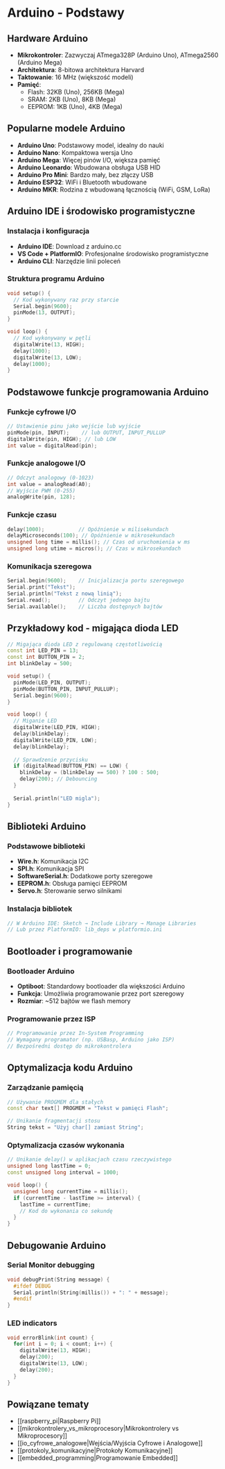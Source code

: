 # Arduino - Podstawy

## Hardware Arduino
- **Mikrokontroler**: Zazwyczaj ATmega328P (Arduino Uno), ATmega2560 (Arduino Mega)
- **Architektura**: 8-bitowa architektura Harvard
- **Taktowanie**: 16 MHz (większość modeli)
- **Pamięć**: 
  - Flash: 32KB (Uno), 256KB (Mega)
  - SRAM: 2KB (Uno), 8KB (Mega)
  - EEPROM: 1KB (Uno), 4KB (Mega)

## Popularne modele Arduino
- **Arduino Uno**: Podstawowy model, idealny do nauki
- **Arduino Nano**: Kompaktowa wersja Uno
- **Arduino Mega**: Więcej pinów I/O, większa pamięć
- **Arduino Leonardo**: Wbudowana obsługa USB HID
- **Arduino Pro Mini**: Bardzo mały, bez złączy USB
- **Arduino ESP32**: WiFi i Bluetooth wbudowane
- **Arduino MKR**: Rodzina z wbudowaną łącznością (WiFi, GSM, LoRa)

## Arduino IDE i środowisko programistyczne
### Instalacja i konfiguracja
- **Arduino IDE**: Download z arduino.cc
- **VS Code + PlatformIO**: Profesjonalne środowisko programistyczne
- **Arduino CLI**: Narzędzie linii poleceń

### Struktura programu Arduino
```cpp
void setup() {
  // Kod wykonywany raz przy starcie
  Serial.begin(9600);
  pinMode(13, OUTPUT);
}

void loop() {
  // Kod wykonywany w pętli
  digitalWrite(13, HIGH);
  delay(1000);
  digitalWrite(13, LOW);
  delay(1000);
}
```

## Podstawowe funkcje programowania Arduino

### Funkcje cyfrowe I/O
```cpp
// Ustawienie pinu jako wejście lub wyjście
pinMode(pin, INPUT);    // lub OUTPUT, INPUT_PULLUP
digitalWrite(pin, HIGH); // lub LOW
int value = digitalRead(pin);
```

### Funkcje analogowe I/O
```cpp
// Odczyt analogowy (0-1023)
int value = analogRead(A0);
// Wyjście PWM (0-255)
analogWrite(pin, 128);
```

### Funkcje czasu
```cpp
delay(1000);           // Opóźnienie w milisekundach
delayMicroseconds(100); // Opóźnienie w mikrosekundach
unsigned long time = millis(); // Czas od uruchomienia w ms
unsigned long utime = micros(); // Czas w mikrosekundach
```

### Komunikacja szeregowa
```cpp
Serial.begin(9600);    // Inicjalizacja portu szeregowego
Serial.print("Tekst");
Serial.println("Tekst z nową linią");
Serial.read();         // Odczyt jednego bajtu
Serial.available();    // Liczba dostępnych bajtów
```

## Przykładowy kod - migająca dioda LED

```cpp
// Migająca dioda LED z regulowaną częstotliwością
const int LED_PIN = 13;
const int BUTTON_PIN = 2;
int blinkDelay = 500;

void setup() {
  pinMode(LED_PIN, OUTPUT);
  pinMode(BUTTON_PIN, INPUT_PULLUP);
  Serial.begin(9600);
}

void loop() {
  // Miganie LED
  digitalWrite(LED_PIN, HIGH);
  delay(blinkDelay);
  digitalWrite(LED_PIN, LOW);
  delay(blinkDelay);
  
  // Sprawdzenie przycisku
  if (digitalRead(BUTTON_PIN) == LOW) {
    blinkDelay = (blinkDelay == 500) ? 100 : 500;
    delay(200); // Debouncing
  }
  
  Serial.println("LED migla");
}
```

## Biblioteki Arduino

### Podstawowe biblioteki
- **Wire.h**: Komunikacja I2C
- **SPI.h**: Komunikacja SPI
- **SoftwareSerial.h**: Dodatkowe porty szeregowe
- **EEPROM.h**: Obsługa pamięci EEPROM
- **Servo.h**: Sterowanie serwo silnikami

### Instalacja bibliotek
```cpp
// W Arduino IDE: Sketch → Include Library → Manage Libraries
// Lub przez PlatformIO: lib_deps w platformio.ini
```

## Bootloader i programowanie

### Bootloader Arduino
- **Optiboot**: Standardowy bootloader dla większości Arduino
- **Funkcja**: Umożliwia programowanie przez port szeregowy
- **Rozmiar**: ~512 bajtów we flash memory

### Programowanie przez ISP
```cpp
// Programowanie przez In-System Programming
// Wymagany programator (np. USBasp, Arduino jako ISP)
// Bezpośredni dostęp do mikrokontrolera
```

## Optymalizacja kodu Arduino

### Zarządzanie pamięcią
```cpp
// Używanie PROGMEM dla stałych
const char text[] PROGMEM = "Tekst w pamięci Flash";

// Unikanie fragmentacji stosu
String tekst = "Użyj char[] zamiast String";
```

### Optymalizacja czasów wykonania
```cpp
// Unikanie delay() w aplikacjach czasu rzeczywistego
unsigned long lastTime = 0;
const unsigned long interval = 1000;

void loop() {
  unsigned long currentTime = millis();
  if (currentTime - lastTime >= interval) {
    lastTime = currentTime;
    // Kod do wykonania co sekundę
  }
}
```

## Debugowanie Arduino

### Serial Monitor debugging
```cpp
void debugPrint(String message) {
  #ifdef DEBUG
  Serial.println(String(millis()) + ": " + message);
  #endif
}
```

### LED indicators
```cpp
void errorBlink(int count) {
  for(int i = 0; i < count; i++) {
    digitalWrite(13, HIGH);
    delay(200);
    digitalWrite(13, LOW);
    delay(200);
  }
}
```

## Powiązane tematy
- [[raspberry_pi|Raspberry Pi]]
- [[mikrokontrolery_vs_mikroprocesory|Mikrokontrolery vs Mikroprocesory]]
- [[io_cyfrowe_analogowe|Wejścia/Wyjścia Cyfrowe i Analogowe]]
- [[protokoly_komunikacyjne|Protokoły Komunikacyjne]]
- [[embedded_programming|Programowanie Embedded]]